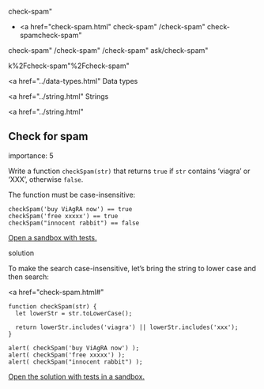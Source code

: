 check-spam"

- <a href="check-spam.html"
  check-spam"
  /check-spam"
  check-spamcheck-spam"

<!-- -->

check-spam"
/check-spam"
/check-spam"
ask/check-spam"

k%2Fcheck-spam"%2Fcheck-spam" </a>

<a href="../data-types.html" Data types</span></a>

<a href="../string.html" Strings</span></a>

<a href="../string.html"

## Check for spam

<span class="task__importance" title="How important is the task, from 1 to 5">importance: 5</span>

Write a function `checkSpam(str)` that returns `true` if `str` contains ‘viagra’ or ‘XXX’, otherwise `false`.

The function must be case-insensitive:

    checkSpam('buy ViAgRA now') == true
    checkSpam('free xxxxx') == true
    checkSpam("innocent rabbit") == false

[Open a sandbox with tests.](https://plnkr.co/edit/RSypLyR88aYE9A7X?p=preview)

solution

To make the search case-insensitive, let’s bring the string to lower case and then search:

<a href="check-spam.html#"
<a href="check-spam.html#" class="toolbar__button toolbar__button_edit" title="open in sandbox"></a>

    function checkSpam(str) {
      let lowerStr = str.toLowerCase();

      return lowerStr.includes('viagra') || lowerStr.includes('xxx');
    }

    alert( checkSpam('buy ViAgRA now') );
    alert( checkSpam('free xxxxx') );
    alert( checkSpam("innocent rabbit") );

[Open the solution with tests in a sandbox.](https://plnkr.co/edit/Ud93b74dcRFgYA0l?p=preview)
